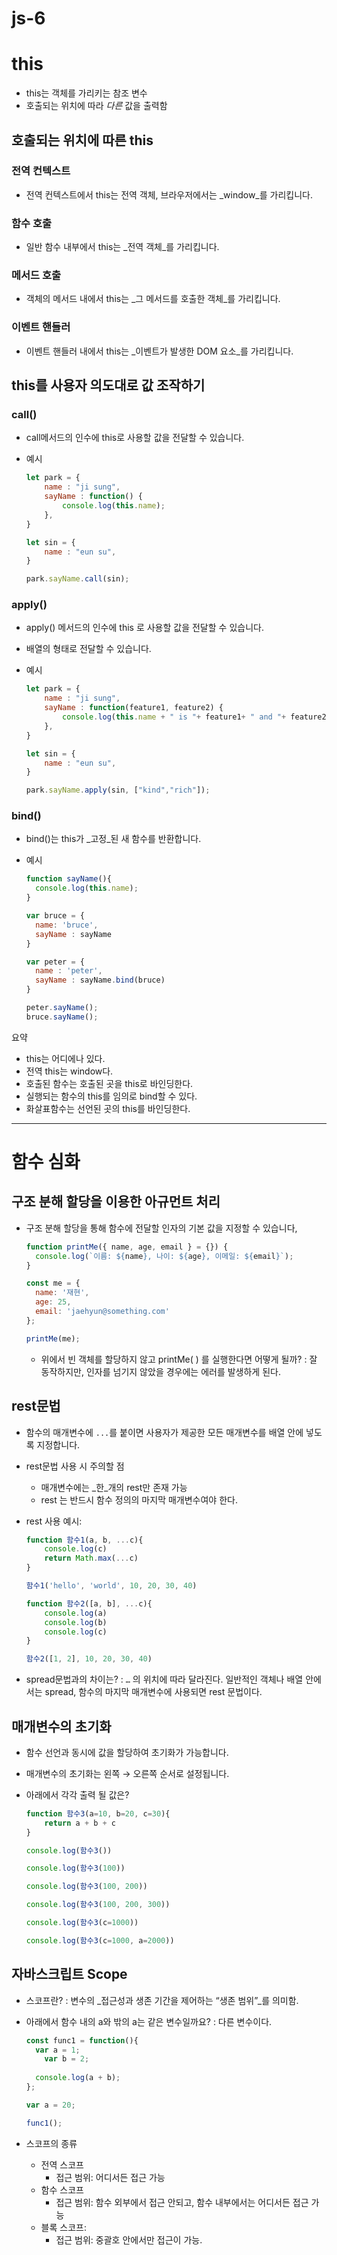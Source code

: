 # js-6

# this

- this는 객체를 가리키는 참조 변수
- 호출되는 위치에 따라 _다른_ 값을 출력함

## 호출되는 위치에 따른 this

### 전역 컨텍스트

- 전역 컨텍스트에서 this는 전역 객체, 브라우저에서는 _window_를 가리킵니다.

### 함수 호출

- 일반 함수 내부에서 this는 _전역 객체_를 가리킵니다.

### 메서드 호출

- 객체의 메서드 내에서 this는 _그 메서드를 호출한 객체_를 가리킵니다.

### 이벤트 핸들러

- 이벤트 핸들러 내에서 this는 _이벤트가 발생한 DOM 요소_를 가리킵니다.

## this를 사용자 의도대로 값 조작하기

### call()

- call메서드의 인수에 this로 사용할 값을 전달할 수 있습니다.
- 예시
    
    ```jsx
    let park = {
    	name : "ji sung",
    	sayName : function() {
    		console.log(this.name);
    	},
    }
    
    let sin = {
    	name : "eun su",
    }
    
    park.sayName.call(sin);
    ```
    

### apply()

- apply() 메서드의 인수에 this 로 사용할 값을 전달할 수 있습니다.
- 배열의 형태로 전달할 수 있습니다.
- 예시
    
    ```jsx
    let park = {
    	name : "ji sung",
    	sayName : function(feature1, feature2) {
    		console.log(this.name + " is "+ feature1+ " and "+ feature2);
    	},
    }
    
    let sin = {
    	name : "eun su",
    }
    
    park.sayName.apply(sin, ["kind","rich"]);
    ```
    

### bind()

- bind()는 this가 _고정_된 새 함수를 반환합니다.
- 예시
    
    ```jsx
    function sayName(){
      console.log(this.name);
    }
    
    var bruce = {
      name: 'bruce',
      sayName : sayName
    }
    
    var peter = {
      name : 'peter',
      sayName : sayName.bind(bruce)
    }
    
    peter.sayName();
    bruce.sayName();
    ```
    

요약

- this는 어디에나 있다.
- 전역 this는 window다.
- 호출된 함수는 호출된 곳을 this로 바인딩한다.
- 실행되는 함수의 this를 임의로 bind할 수 있다.
- 화살표함수는 선언된 곳의 this를 바인딩한다.

---

# 함수 심화

## 구조 분해 할당을 이용한 아규먼트 처리

- 구조 분해 할당을 통해 함수에 전달할 인자의 기본 값을 지정할 수 있습니다,
    
    ```jsx
    function printMe({ name, age, email } = {}) {
      console.log(`이름: ${name}, 나이: ${age}, 이메일: ${email}`);
    }
    
    const me = {
      name: '재현',
      age: 25,
      email: 'jaehyun@something.com'
    };
    
    printMe(me);
    ```
    
    - 위에서 빈 객체를 할당하지 않고 printMe( ) 를 실행한다면 어떻게 될까?  :  잘 동작하지만, 인자를 넘기지 않았을 경우에는 에러를 발생하게 된다.

## rest문법

- 함수의 매개변수에 `...`를 붙이면 사용자가 제공한 모든 매개변수를 배열 안에 넣도록 지정합니다.
- rest문법 사용 시 주의할 점
    - 매개변수에는 _한_개의 rest만 존재 가능
    - rest 는 반드시 함수 정의의 마지막 매개변수여야 한다.
- rest 사용 예시:
    
    ```jsx
    function 함수1(a, b, ...c){
        console.log(c)
        return Math.max(...c)
    }
    
    함수1('hello', 'world', 10, 20, 30, 40)
    
    function 함수2([a, b], ...c){
        console.log(a)
        console.log(b)
        console.log(c)
    }
    
    함수2([1, 2], 10, 20, 30, 40)
    ```
    
- spread문법과의 차이는?  :   `…` 의 위치에 따라 달라진다. 일반적인 객체나 배열 안에서는 spread, 함수의 마지막 매개변수에 사용되면 rest 문법이다.

## 매개변수의 초기화

- 함수 선언과 동시에 값을 할당하여 초기화가 가능합니다.
- 매개변수의 초기화는 왼쪽 → 오른쪽 순서로 설정됩니다.
- 아래에서 각각 출력 될 값은?
    
    ```jsx
    function 함수3(a=10, b=20, c=30){
        return a + b + c
    }
    
    console.log(함수3())
    
    console.log(함수3(100))
    
    console.log(함수3(100, 200))
    
    console.log(함수3(100, 200, 300))
    
    console.log(함수3(c=1000))
    
    console.log(함수3(c=1000, a=2000))
    
    ```
    

## 자바스크립트 Scope

- 스코프란?  :  변수의 _접근성과 생존 기간을 제어하는 “생존 범위”_를 의미함.
- 아래에서 함수 내의 a와 밖의 a는 같은 변수일까요? :  다른 변수이다.
    
    ```jsx
    const func1 = function(){
      var a = 1;
    	var b = 2;
      
      console.log(a + b);
    };
    
    var a = 20;
    
    func1();
    ```
    
- 스코프의 종류
    - 전역 스코프
        - 접근 범위:  어디서든 접근 가능
    - 함수 스코프
        - 접근 범위:  함수 외부에서 접근 안되고, 함수 내부에서는 어디서든 접근 가능
    - 블록 스코프:
        - 접근 범위:  중괄호 안에서만 접근이 가능.